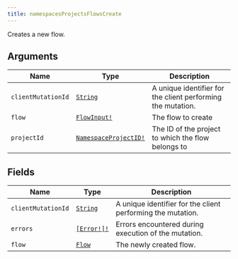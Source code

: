 ```yaml
---
title: namespacesProjectsFlowsCreate
---
```


Creates a new flow.

## Arguments

| Name | Type | Description |
|------|------|-------------|
| `clientMutationId` | [`String`](../scalar/string.md) | A unique identifier for the client performing the mutation. |
| `flow` | [`FlowInput!`](../input_object/flowinput.md) | The flow to create |
| `projectId` | [`NamespaceProjectID!`](../scalar/namespaceprojectid.md) | The ID of the project to which the flow belongs to |

## Fields

| Name | Type | Description |
|------|------|-------------|
| `clientMutationId` | [`String`](../scalar/string.md) | A unique identifier for the client performing the mutation. |
| `errors` | [`[Error!]!`](../union/error.md) | Errors encountered during execution of the mutation. |
| `flow` | [`Flow`](../object/flow.md) | The newly created flow. |
